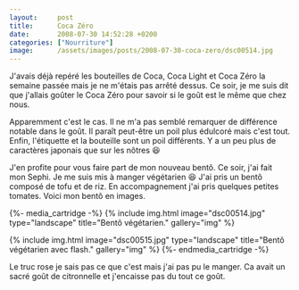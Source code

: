 ```yaml
---
layout:     post
title:      Coca Zéro
date:       2008-07-30 14:52:28 +0200
categories: ["Nourriture"]
image:      /assets/images/posts/2008-07-30-coca-zero/dsc00514.jpg
---
```


J'avais déjà repéré les bouteilles de Coca, Coca Light et Coca Zéro la semaine passée mais je ne m'étais pas arrêté
dessus. Ce soir, je me suis dit que j'allais goûter le Coca Zéro pour savoir si le goût est le même que chez nous.

<!--more-->

Apparemment c'est le cas. Il ne m'a pas semblé remarquer de différence notable dans le goût. Il paraît peut-être un
poil plus édulcoré mais c'est tout. Enfin, l'étiquette et la bouteille sont un poil différents. Y a un peu plus de
caractères japonais que sur les nôtres :laughing:

J'en profite pour vous faire part de mon nouveau bentô. Ce soir, j'ai fait mon Sephi. Je me suis mis à manger
végétarien :laughing: J'ai pris un bentô composé de tofu et de riz. En accompagnement j'ai pris quelques petites tomates.
Voici mon bentô en images.

{%- media_cartridge -%}
{% include img.html
    image="dsc00514.jpg"
    type="landscape"
    title="Bentô végétarien."
    gallery="img"
%}

{% include img.html
    image="dsc00515.jpg"
    type="landscape"
    title="Bentô végétarien avec flash."
    gallery="img"
%}
{%- endmedia_cartridge -%}

Le truc rose je sais pas ce que c'est mais j'ai pas pu le manger. Ca avait un sacré goût de citronnelle et
j'encaisse pas du tout ce goût.